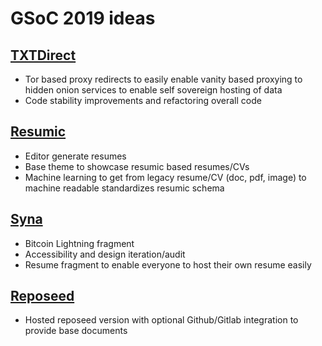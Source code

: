 # GSoC 2019 ideas

## [TXTDirect](https://about.txtdirect.org)
* Tor based proxy redirects to easily enable vanity based proxying to hidden onion services to enable self sovereign hosting of data
* Code stability improvements and refactoring overall code

## [Resumic](https://about.resumic.org)
* Editor generate resumes
* Base theme to showcase resumic based resumes/CVs
* Machine learning to get from legacy resume/CV (doc, pdf, image) to machine readable standardizes resumic schema

## [Syna](https://syna.okkur.org)
* Bitcoin Lightning fragment
* Accessibility and design iteration/audit
* Resume fragment to enable everyone to host their own resume easily

## [Reposeed](https://reposeed.okkur.org/)
* Hosted reposeed version with optional Github/Gitlab integration to provide base documents
